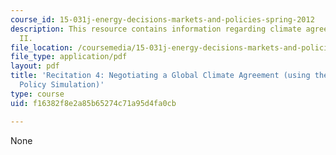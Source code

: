 ```yaml
---
course_id: 15-031j-energy-decisions-markets-and-policies-spring-2012
description: This resource contains information regarding climate agreement negotiations
  II.
file_location: /coursemedia/15-031j-energy-decisions-markets-and-policies-spring-2012/f16382f8e2a85b65274c71a95d4fa0cb_MIT15_031JS12_rec4.pdf
file_type: application/pdf
layout: pdf
title: 'Recitation 4: Negotiating a Global Climate Agreement (using the C-Roads Climate
  Policy Simulation)'
type: course
uid: f16382f8e2a85b65274c71a95d4fa0cb

---
```

None